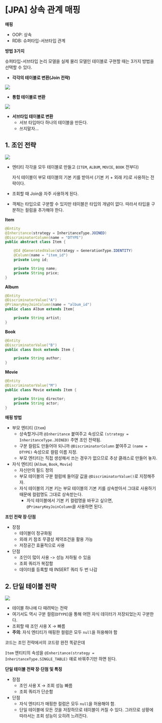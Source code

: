 # [JPA] 상속 관계 매핑



**매핑**

- OOP: 상속
- RDB: 슈퍼타입-서브타입 관계



**방법 3가지**

슈퍼타입-서브타입 논리 모델을 실제 물리 모델인 테이블로 구현할 때는 3가지 방법을 선택할 수 있다.

- **각각의 테이블로 변환(Join 전략)**

![](https://docs.google.com/drawings/d/sg7Thdh6olUFBbq4HkFFlvw/image?parent=e/2PACX-1vRVvbIKomKLDTKGV_Zpd2jnSflB7IGvZt3_68Ps6WLyfUO3_b16JGyGje2BnfNAFQnyCXgohLQOH9QO&rev=181&h=340&w=601&ac=1)



- **통합 테이블로 변환**

![](https://docs.google.com/drawings/d/shfwfBJS7gwegx-ScpuAVdA/image?parent=e/2PACX-1vRVvbIKomKLDTKGV_Zpd2jnSflB7IGvZt3_68Ps6WLyfUO3_b16JGyGje2BnfNAFQnyCXgohLQOH9QO&rev=12&h=652&w=601&ac=1)



- **서브타입 테이블로 변환**
  - 서브 타입마다 하나의 테이블을 만든다.
  - 쓰지말자...







## 1. 조인 전략

![](https://docs.google.com/drawings/d/sg7Thdh6olUFBbq4HkFFlvw/image?parent=e/2PACX-1vRVvbIKomKLDTKGV_Zpd2jnSflB7IGvZt3_68Ps6WLyfUO3_b16JGyGje2BnfNAFQnyCXgohLQOH9QO&rev=181&h=340&w=601&ac=1)



- 엔티티 각각을 모두 테이블로 만들고 (`ITEM`, `ALBUM`, `MOVIE`, `BOOK` 전부다)

  자식 테이블이 부모 테이블의 기본 키를 받아서 (기본 키 + 외래 키)로 사용하는 전략이다.

- 조회할 때 Join을 자주 사용하게 된다.

- 객체는 타입으로 구분할 수 있지만 테이블은 타입의 개념이 없다. 따라서 타입을 구분하는 컬럼을 추가해야 한다.



**Item**

```java
@Entity
@Inheritance(strategy = InheritanceType.JOINED)
@DiscriminatorColumn(name = "DTYPE")
public abstract class Item {

    @Id @GeneratedValue(strategy = GenerationType.IDENTITY)
    @Column(name = "item_id")
    private Long id;

    private String name;
    private String price;
}
```



**Album**

```java
@Entity
@DiscriminatorValue("A")
@PrimaryKeyJoinColumn(name = "album_id")
public class Album extends Item{

    private String artist;
}
```



**Book**

```java
@Entity
@DiscriminatorValue("B")
public class Book extends Item {

    private String author;
}
```



**Movie**

```java
@Entity
@DiscriminatorValue("M")
public class Movie extends Item {

    private String director;
    private String actor;
}
```





**매핑 방법**

- 부모 엔티티 (`Item`)
  - 상속할거니까 `@Inheritance` 붙여주고 속성으로 `(strategy = InheritanceType.JOINED)` 주면 조인 전략됨.
  - 구분 컬럼도 만들어야 되니까 `@DiscriminatorColumn` 붙여주고 `(name = DTYPE)` 속성으로 컬럼 이름 지정.
  - 부모 엔티티는 직접 생성해서 쓰는 경우가 없으므로 추상 클래스로 만들어 놓자.
- 자식 엔티티 (`Album`, `Book`, `Movie`)
  - 자신만의 필드 정의
  - 부모 테이블의 구분 컬럼에 들어갈 값을 `@DiscriminatorValue()`로 지정해주자.
  - 자식 테이블의 기본 키는 부모 테이블의 기본 키를 상속받아서 그대로 사용하기 때문에 컬럼명도 그대로 상속받는다.
    - 자식 테이블에서 기본 키 컬럼명을 바꾸고 싶으면, `@PrimaryKeyJoinColumn`을 사용하면 된다.



**조인 전략 장&middot;단점**

- 장점
  - 테이블이 정규화됨
  - 외래 키 참조 무결성 제약조건을 활용 가능
  - 저장공간 효율적으로 사용
- 단점
  - 조인이 많이 사용 -> 성능 저하될 수 있음
  - 조회 쿼리가 복잡함
  - 데이터를 등록할 때 INSERT 쿼리 두 번 나감







## 2. 단일 테이블 전략

![](https://docs.google.com/drawings/d/shfwfBJS7gwegx-ScpuAVdA/image?parent=e/2PACX-1vRVvbIKomKLDTKGV_Zpd2jnSflB7IGvZt3_68Ps6WLyfUO3_b16JGyGje2BnfNAFQnyCXgohLQOH9QO&rev=12&h=652&w=601&ac=1)



- 테이블 하나에 다 때려박는 전략
- 여기서도 역시 구분 컬럼(`DTYPE`)을 통해 어떤 자식 데이터가 저장되었는지 구분한다.
- 조회할 때 조인 사용 X -> 빠름
- **주의**: 자식 엔티티가 매핑한 컬럼은 모두 `null`을 허용해야 함





코드는 조인 전략에서의 코드랑 완전 똑같은데 

`Item` 엔티티의 속성을 `@Inheritance(strategy = InheritanceType.SINGLE_TABLE)` 얘로 바꿔주기만 하면 된다.





**단일 테이블 전략 장&middot;단점 및 특징**

- 장점
  - 조인 사용 X -> 조회 성능 빠름
  - 조회 쿼리가 단순함
- 단점
  - 자식 엔티티가 매핑한 컬럼은 모두 `null`을 허용해야 함.
  - 단일 테이블에 모든 것을 저장하므로 테이블이 커질 수 있다. 그러므로 상황에 따라서는 조회 성능이 오히려 느려진다.